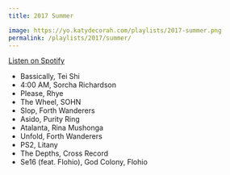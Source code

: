 ```yaml
---
title: 2017 Summer

image: https://yo.katydecorah.com/playlists/2017-summer.png
permalink: /playlists/2017/summer/
---
```


[Listen on Spotify](https://open.spotify.com/user/katydecorah/playlist/62tbWBtzQ5FX2N9sRLFAb1)

- Bassically, Tei Shi
- 4:00 AM, Sorcha Richardson
- Please, Rhye
- The Wheel, SOHN
- Slop, Forth Wanderers
- Asido, Purity Ring
- Atalanta, Rina Mushonga
- Unfold, Forth Wanderers
- PS2, Litany
- The Depths, Cross Record
- Se16 (feat. Flohio), God Colony, Flohio
